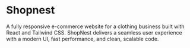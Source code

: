 # Shopnest
A fully responsive e-commerce website for a clothing business built with React and Tailwind CSS.  ShopNest delivers a seamless user experience with a modern UI, fast performance, and clean, scalable code.
